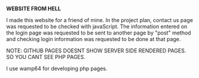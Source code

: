 **WEBSITE FROM HELL**

I made this website for a friend of mine. In the project plan, contact us page was requested to be checked with javaScript.  The information entered on the login page was requested to be sent to another page by  "post" method and checking login information was requested to be done at that page.

NOTE: GITHUB PAGES DOESNT SHOW SERVER SIDE RENDERED PAGES. SO YOU CANT SEE PHP PAGES.

I use wamp64 for developing php pages.
